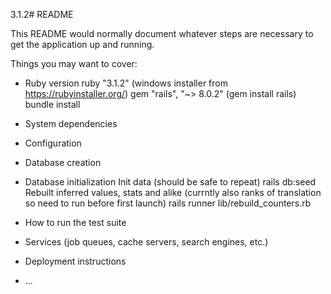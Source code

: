 3.1.2# README

This README would normally document whatever steps are necessary to get the
application up and running.

Things you may want to cover:

* Ruby version
ruby "3.1.2" (windows installer from https://rubyinstaller.org/)
gem "rails", "~> 8.0.2"  (gem install rails)
bundle install

* System dependencies

* Configuration

* Database creation

* Database initialization
Init data (should be safe to repeat)
rails db:seed
Rebuilt inferred values, stats and alike (currntly also ranks of translation so need to run before first launch)
rails runner lib/rebuild_counters.rb

* How to run the test suite

* Services (job queues, cache servers, search engines, etc.)

* Deployment instructions

* ...
